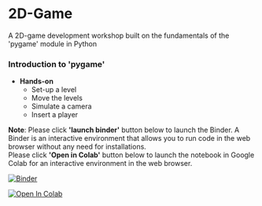 # 2D-Game

A 2D-game development workshop built on the fundamentals of the 'pygame' module in Python

### Introduction to 'pygame'

* **Hands-on**
  * Set-up a level
  * Move the levels
  * Simulate a camera
  * Insert a player


**Note**: Please click **'launch binder'** button below to launch the Binder. A Binder is an interactive environment that allows you to run code in the web browser without any need for installations. <br>
Please click **'Open in Colab'** button below to launch the notebook in Google Colab for an interactive environment in the web browser.

[![Binder](https://mybinder.org/badge_logo.svg)](https://mybinder.org/v2/gh/CEASLIBRARY/2D-Game.git/master)

[![Open In Colab](https://colab.research.google.com/assets/colab-badge.svg)](http://colab.research.google.com/github/CEASLIBRARY/2D-Game)
